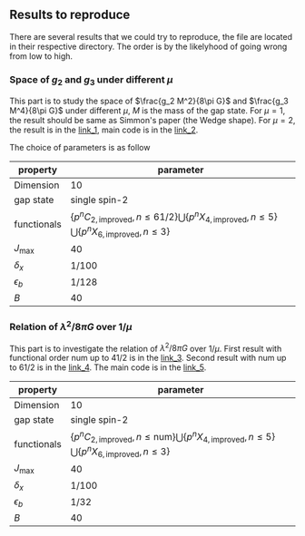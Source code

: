## Results to reproduce

There are several results that we could try to reproduce, the file are located in their respective directory. The order is by the likelyhood of going wrong from low to high.

### Space of $g_2$ and $g_3$ under different $\mu$

This part is to study the space of $\frac{g_2 M^2}{8\pi G}$ and $\frac{g_3 M^4}{8\pi G}$ under different $\mu$, $M$ is the mass of the gap state. For $\mu = 1$, the result should be same as Simmon's paper (the Wedge shape). For $\mu = 2$, the result is in the [link_1](./space/space.txt), main code is in the [link_2](./space/space.m).

The choice of parameters is as follow

| property | parameter |
| --- | --- |
| Dimension | 10 |
| gap state | single spin-2 |
| functionals | $\{p^n C_{2,\text{improved}},n \leq 61/2\} \bigcup \{p^n X_{4,\text{improved}},n \leq 5\} \bigcup \{p^n X_{6,\text{improved}},n \leq 3\}$   |
| $J_{\text{max}}$ | 40 |
| $\delta_x$ | 1/100 |
| $\epsilon_b$ | 1/128 |
| $B$ | 40 |

### Relation of $\lambda^2/8\pi G$ over $1/\mu$

This part is to investigate the relation of $\lambda^2/8\pi G$ over $1/\mu$. First result with functional order $\text{num}$ up to 41/2 is in the [link_3](./mu_dependence/mu_41.txt). Second result with $\text{num}$ up to 61/2 is in the [link_4](./mu_dependence/mu_61.txt). The main code is in the [link_5](./mu_dependence/mu_dependence.m).

| property | parameter |
| --- | --- |
| Dimension | 10 |
| gap state | single spin-2 |
| functionals | $\{p^n C_{2,\text{improved}},n \leq \text{num}\} \bigcup \{p^n X_{4,\text{improved}},n \leq 5\} \bigcup \{p^n X_{6,\text{improved}},n \leq 3\}$   |
| $J_{\text{max}}$ | 40 |
| $\delta_x$ | 1/100 |
| $\epsilon_b$ | 1/32 |
| $B$ | 40 |

